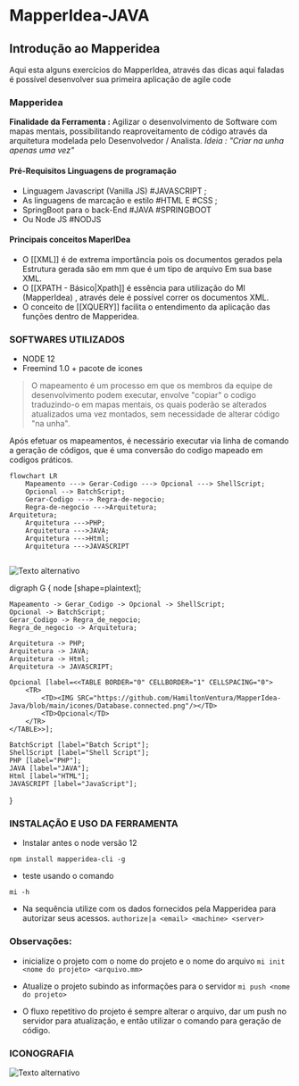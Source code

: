 
# MapperIdea-JAVA
## Introdução ao Mapperidea 

Aqui esta alguns exercícios do MapperIdea, através das dicas aqui faladas é possível desenvolver sua primeira aplicação de agile code

### Mapperidea
__Finalidade da Ferramenta :__
Agilizar o desenvolvimento de Software com mapas mentais, possibilitando reaproveitamento de código através da arquitetura modelada pelo Desenvolvedor / Analista.
*Ideia : "Criar na unha  apenas uma vez"*


#### Pré-Requisitos Linguagens de programação

-  Linguagem Javascript (Vanilla JS) #JAVASCRIPT ;
-  As linguagens de marcação e estilo #HTML E #CSS ;
-  SpringBoot para o back-End  #JAVA #SPRINGBOOT 
-  Ou Node JS #NODJS

#### Principais conceitos MaperIDea
- O [[XML]]    é de extrema importância pois os documentos gerados pela Estrutura gerada são em mm que é um tipo de arquivo  Em sua base XML.
- O [[XPATH - Básico|Xpath]] é essência para utilização do MI (MapperIdea) , através dele é possível correr os documentos XML. 
- O conceito de [[XQUERY]] facilita o entendimento da aplicação das funções dentro de Mapperidea.

### SOFTWARES UTILIZADOS 
- NODE 12 
- Freemind 1.0 + pacote de icones 

> O mapeamento é um processo em que os membros da equipe de desenvolvimento podem executar, envolve "copiar" o codigo traduzindo-o em mapas mentais, 
> os quais poderão se alterados atualizados uma vez montados, sem necessidade de alterar código "na unha".

Após efetuar os mapeamentos, é necessário executar via linha de comando a geração de códigos, que é uma conversão do codigo mapeado em codigos práticos.

```mermaid
flowchart LR
    Mapeamento ---> Gerar-Codigo ---> Opcional ---> ShellScript;
    Opcional --> BatchScript;
    Gerar-Codigo ---> Regra-de-negocio;
    Regra-de-negocio --->Arquitetura;
Arquitetura;
    Arquitetura --->PHP;
    Arquitetura --->JAVA;
    Arquitetura --->Html;
    Arquitetura --->JAVASCRIPT
     
```
![Texto alternativo](https://github.com/HamiltonVentura/MapperIdea-Java/blob/main/icones/Database.connected.png)


digraph G {
    node [shape=plaintext];
    
    Mapeamento -> Gerar_Codigo -> Opcional -> ShellScript;
    Opcional -> BatchScript;
    Gerar_Codigo -> Regra_de_negocio;
    Regra_de_negocio -> Arquitetura;
    
    Arquitetura -> PHP;
    Arquitetura -> JAVA;
    Arquitetura -> Html;
    Arquitetura -> JAVASCRIPT;
    
    Opcional [label=<<TABLE BORDER="0" CELLBORDER="1" CELLSPACING="0">
        <TR>
            <TD><IMG SRC="https://github.com/HamiltonVentura/MapperIdea-Java/blob/main/icones/Database.connected.png"/></TD>
            <TD>Opcional</TD>
        </TR>
    </TABLE>>];
    
    BatchScript [label="Batch Script"];
    ShellScript [label="Shell Script"];
    PHP [label="PHP"];
    JAVA [label="JAVA"];
    Html [label="HTML"];
    JAVASCRIPT [label="JavaScript"];
}




### INSTALAÇÃO E USO DA FERRAMENTA

- Instalar antes o node versão 12 

```npm install mapperidea-cli -g ```

- teste usando o comando 

``` mi -h ```

 - Na sequência utilize  com os dados fornecidos pela Mapperidea para autorizar seus acessos.
```authorize|a <email> <machine> <server>```


### Observações: ###

- inicialize o projeto com o nome do projeto e o nome do arquivo
``` mi init <nome do projeto> <arquivo.mm> ```

- Atualize o projeto subindo as informações para o servidor
``` mi push <nome do projeto> ```

- O fluxo repetitivo do projeto é sempre alterar o arquivo, dar um push no servidor para atualização, e então utilizar o comando para geração de código.


### ICONOGRAFIA ####
 ![Texto alternativo](https://github.com/HamiltonVentura/MapperIdea-Java/blob/main/icones/Database.connected.png)
